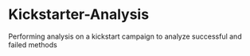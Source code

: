 # Kickstarter-Analysis
Performing analysis on a kickstart campaign to analyze successful and failed methods 
